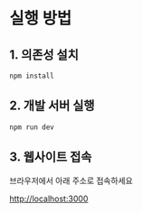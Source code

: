 # 실행 방법

## 1. 의존성 설치

```
npm install
```
## 2. 개발 서버 실행

```
npm run dev
```

## 3. 웹사이트 접속

브라우저에서 아래 주소로 접속하세요

[http://localhost:3000](http://localhost:3000)
